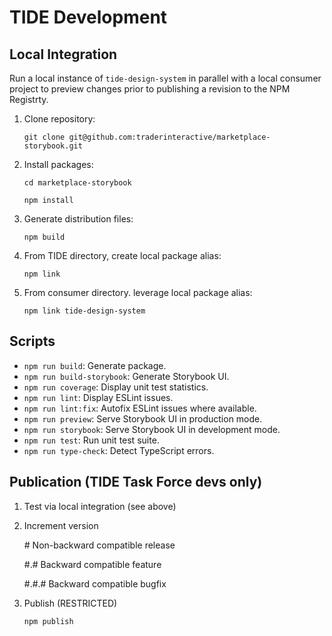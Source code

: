 # TIDE Development

## Local Integration
Run a local instance of `tide-design-system` in parallel with a local consumer project to preview changes prior to publishing a revision to the NPM Registrty.

1. Clone repository:

    `git clone git@github.com:traderinteractive/marketplace-storybook.git`

2. Install packages:

    `cd marketplace-storybook`

    `npm install`

3. Generate distribution files:

    `npm build`

4. From TIDE directory, create local package alias:

    `npm link`

5. From consumer directory. leverage local package alias:

   `npm link tide-design-system`

## Scripts
-  `npm run build`: Generate package.
-  `npm run build-storybook`: Generate Storybook UI.
-  `npm run coverage`: Display unit test statistics.
-  `npm run lint`: Display ESLint issues.
-  `npm run lint:fix`: Autofix ESLint issues where available.
-  `npm run preview`: Serve Storybook UI in production mode.
-  `npm run storybook`: Serve Storybook UI in development mode.
-  `npm run test`: Run unit test suite.
-  `npm run type-check`: Detect TypeScript errors.

## Publication (TIDE Task Force devs only)
1. Test via local integration (see above)
2. Increment version

   \# Non-backward compatible release

   #.# Backward compatible feature

   #.#.# Backward compatible bugfix

3. Publish (RESTRICTED)

    `npm publish`
